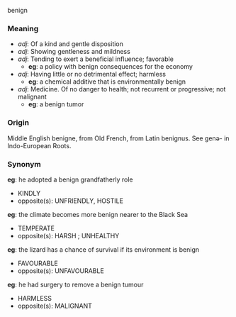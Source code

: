 benign
### Meaning
+ _adj_: Of a kind and gentle disposition
+ _adj_: Showing gentleness and mildness
+ _adj_: Tending to exert a beneficial influence; favorable
	+ __eg__: a policy with benign consequences for the economy
+ _adj_: Having little or no detrimental effect; harmless
	+ __eg__: a chemical additive that is environmentally benign
+ _adj_: Medicine. Of no danger to health; not recurrent or progressive; not malignant
	+ __eg__: a benign tumor

### Origin

Middle English benigne, from Old French, from Latin benignus. See genə- in Indo-European Roots.

### Synonym

__eg__: he adopted a benign grandfatherly role

+ KINDLY
+ opposite(s): UNFRIENDLY, HOSTILE

__eg__: the climate becomes more benign nearer to the Black Sea

+ TEMPERATE
+ opposite(s): HARSH ; UNHEALTHY

__eg__: the lizard has a chance of survival if its environment is benign

+ FAVOURABLE
+ opposite(s): UNFAVOURABLE

__eg__: he had surgery to remove a benign tumour

+ HARMLESS
+ opposite(s): MALIGNANT


